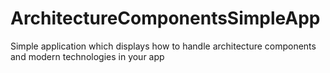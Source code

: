 # ArchitectureComponentsSimpleApp
Simple application which displays how to handle architecture components and modern technologies in your app
